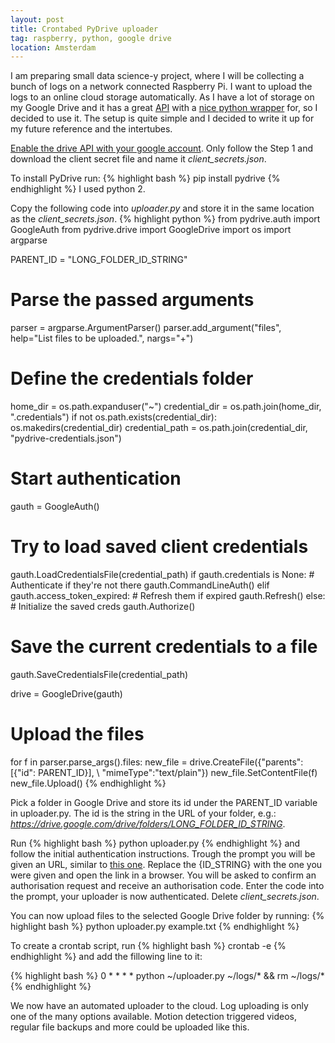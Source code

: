 ```yaml
---
layout: post
title: Crontabed PyDrive uploader
tag: raspberry, python, google drive
location: Amsterdam
---
```

I am preparing small data science-y project, where I will be collecting a bunch of logs on a network connected Raspberry Pi. I want to upload the logs to an online cloud storage automatically.
As I have a lot of storage on my Google Drive and it has a great [API](https://developers.google.com/drive/) with a [nice python wrapper](http://pythonhosted.org/PyDrive/) for, so I decided to use it.
The setup is quite simple and I decided to write it up for my future reference and the intertubes.

[Enable the drive API with your google account](https://developers.google.com/drive/v3/web/quickstart/python#step_1_turn_on_the_api_name). Only follow the Step 1 and download the client secret file and name it *client_secrets.json*.

To install PyDrive run: 
{% highlight bash %}
pip install pydrive
{% endhighlight %}
I used python 2.

Copy the following code into *uploader.py* and store it in the same location as the *client_secrets.json*.
{% highlight python %}
from pydrive.auth import GoogleAuth
from pydrive.drive import GoogleDrive
import os
import argparse

PARENT_ID = "LONG_FOLDER_ID_STRING"

# Parse the passed arguments
parser = argparse.ArgumentParser()
parser.add_argument("files", help="List files to be uploaded.", nargs="+")

# Define the credentials folder
home_dir = os.path.expanduser("~")
credential_dir = os.path.join(home_dir, ".credentials")
if not os.path.exists(credential_dir):
    os.makedirs(credential_dir)
credential_path = os.path.join(credential_dir, "pydrive-credentials.json")

# Start authentication
gauth = GoogleAuth()
# Try to load saved client credentials
gauth.LoadCredentialsFile(credential_path)
if gauth.credentials is None:
    # Authenticate if they're not there
    gauth.CommandLineAuth()
elif gauth.access_token_expired:
    # Refresh them if expired
    gauth.Refresh()
else:
    # Initialize the saved creds
    gauth.Authorize()
# Save the current credentials to a file
gauth.SaveCredentialsFile(credential_path)

drive = GoogleDrive(gauth)

# Upload the files
for f in parser.parse_args().files:
    new_file = drive.CreateFile({"parents": [{"id": PARENT_ID}], \ 
                                              "mimeType":"text/plain"})
    new_file.SetContentFile(f)
    new_file.Upload()
{% endhighlight %}

Pick a folder in Google Drive and store its id under the PARENT_ID variable in uploader.py. The id is the string in the URL of your folder, e.g.: *https://drive.google.com/drive/folders/LONG_FOLDER_ID_STRING*.

Run 
{% highlight bash %}
python uploader.py
{% endhighlight %}
and follow the initial authentication instructions. Trough the prompt you will be given an URL, similar to [this one](https://accounts.google.com/o/oauth2/auth?scope=https%3A%2F%2Fwww.googleapis.com%2Fauth%2Fdrive&redirect_uri=urn%3Aietf%3Awg%3Aoauth%3A2.0%3Aoob&response_type=code&client_id={ID_STRING}.apps.googleusercontent.com&access_type=offline). Replace the {ID_STRING} with the one you were given and open the link in a browser. You will be asked to confirm an authorisation request and receive an authorisation code. Enter the code into the prompt, your uploader is now authenticated. Delete *client_secrets.json*.

You can now upload files to the selected Google Drive folder by running: 
{% highlight bash %}
python uploader.py example.txt
{% endhighlight %}

To create a crontab script, run 
{% highlight bash %} crontab -e {% endhighlight %} and add the fillowing line to it:

{% highlight bash %}
0 * * * * python ~/uploader.py ~/logs/* && rm ~/logs/*
{% endhighlight %}

We now have an automated uploader to the cloud. Log uploading is only one of the many options available. Motion detection triggered videos, regular file backups and more could be uploaded like this.
